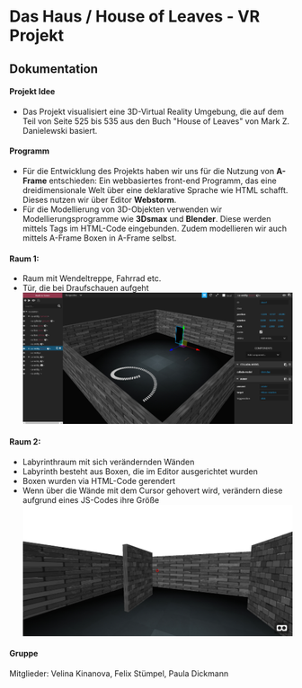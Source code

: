# Das Haus / House of Leaves - VR Projekt
## Dokumentation

#### Projekt Idee
+ Das Projekt visualisiert eine 3D-Virtual Reality Umgebung, die auf dem Teil von Seite 525 bis 535 aus den Buch "House of Leaves" 
von Mark Z. Danielewski basiert. 

#### Programm
+ Für die Entwicklung des Projekts haben wir uns für die Nutzung von **A-Frame** entschieden:
Ein webbasiertes front-end Programm, das eine dreidimensionale Welt über eine deklarative Sprache wie HTML schafft.
Dieses nutzen wir über Editor **Webstorm**.
+ Für die Modellierung von 3D-Objekten verwenden wir Modellierungsprogramme wie **3Dsmax** und **Blender**. Diese werden mittels Tags im HTML-Code eingebunden. Zudem modellieren wir auch mittels A-Frame Boxen in A-Frame selbst.

#### Raum 1:
+ Raum mit Wendeltreppe, Fahrrad etc. 
+ Tür, die bei Draufschauen aufgeht
![](https://github.com/VRMediaTransformation/DasHaus/blob/master/Raum1.PNG)

#### Raum 2:
+ Labyrinthraum mit sich verändernden Wänden
+ Labyrinth besteht aus Boxen, die im Editor ausgerichtet wurden
+ Boxen wurden via HTML-Code gerendert
+ Wenn über die Wände mit dem Cursor gehovert wird, verändern diese aufgrund eines JS-Codes ihre Größe
![](https://github.com/VRMediaTransformation/DasHaus/blob/master/Raum2.PNG)

#### Gruppe
Mitglieder:
Velina Kinanova,
Felix Stümpel,
Paula Dickmann




